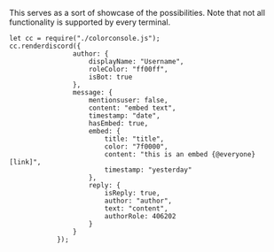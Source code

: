 This serves as a sort of showcase of the possibilities.
Note that not all functionality is supported by every terminal.
```
let cc = require("./colorconsole.js");
cc.renderdiscord({
				author: {
					displayName: "Username",
					roleColor: "ff00ff",
					isBot: true
				},
				message: {
					mentionsuser: false,
					content: "embed text",
					timestamp: "date",
					hasEmbed: true,
					embed: {
						title: "title",
						color: "7f0000",
						content: "this is an embed {@everyone} [link]",
						timestamp: "yesterday"
					},
					reply: {
						isReply: true,
						author: "author",
						text: "content",
						authorRole: 406202
					}
				}
			});
```
